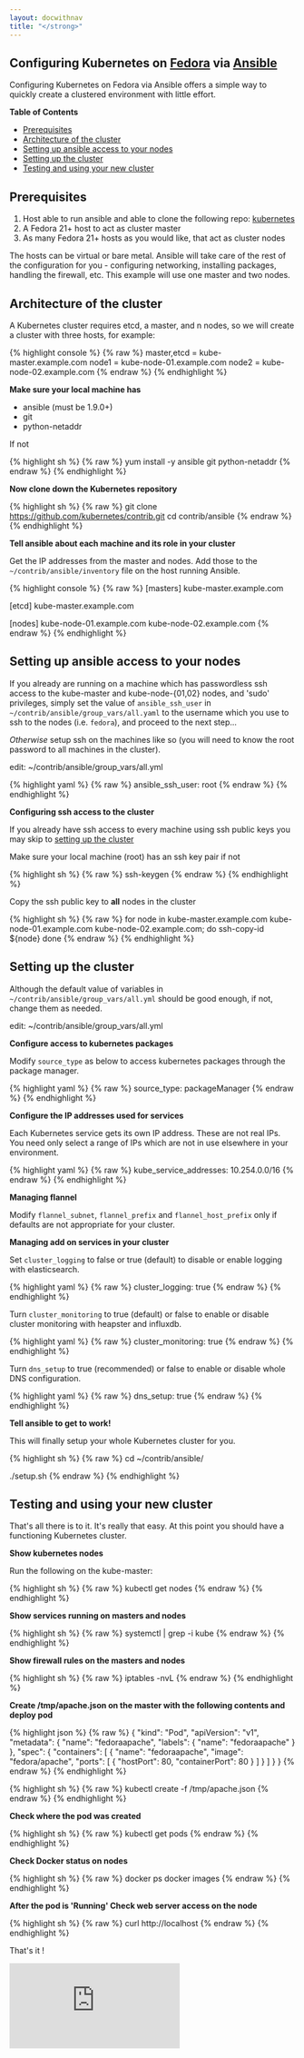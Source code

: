 ```yaml
---
layout: docwithnav
title: "</strong>"
---
```

<!-- BEGIN MUNGE: UNVERSIONED_WARNING -->


<!-- END MUNGE: UNVERSIONED_WARNING -->
Configuring Kubernetes on [Fedora](http://fedoraproject.org) via [Ansible](http://www.ansible.com/home)
-------------------------------------------------------------------------------------------------------

Configuring Kubernetes on Fedora via Ansible offers a simple way to quickly create a clustered environment with little effort.

**Table of Contents**

- [Prerequisites](#prerequisites)
- [Architecture of the cluster](#architecture-of-the-cluster)
- [Setting up ansible access to your nodes](#setting-up-ansible-access-to-your-nodes)
- [Setting up the cluster](#setting-up-the-cluster)
- [Testing and using your new cluster](#testing-and-using-your-new-cluster)

## Prerequisites

1. Host able to run ansible and able to clone the following repo: [kubernetes](https://github.com/kubernetes/kubernetes.git)
2. A Fedora 21+ host to act as cluster master
3. As many Fedora 21+ hosts as you would like, that act as cluster nodes

The hosts can be virtual or bare metal. Ansible will take care of the rest of the configuration for you - configuring networking, installing packages, handling the firewall, etc. This example will use one master and two nodes.

## Architecture of the cluster

A Kubernetes cluster requires etcd, a master, and n nodes, so we will create a cluster with three hosts, for example:

{% highlight console %}
{% raw %}
    master,etcd = kube-master.example.com
    node1 = kube-node-01.example.com
    node2 = kube-node-02.example.com
{% endraw %}
{% endhighlight %}

**Make sure your local machine has**

 - ansible (must be 1.9.0+)
 - git
 - python-netaddr

If not

{% highlight sh %}
{% raw %}
yum install -y ansible git python-netaddr
{% endraw %}
{% endhighlight %}

**Now clone down the Kubernetes repository**

{% highlight sh %}
{% raw %}
git clone https://github.com/kubernetes/contrib.git
cd contrib/ansible
{% endraw %}
{% endhighlight %}

**Tell ansible about each machine and its role in your cluster**

Get the IP addresses from the master and nodes.  Add those to the `~/contrib/ansible/inventory` file on the host running Ansible.

{% highlight console %}
{% raw %}
[masters]
kube-master.example.com

[etcd]
kube-master.example.com

[nodes]
kube-node-01.example.com
kube-node-02.example.com
{% endraw %}
{% endhighlight %}

## Setting up ansible access to your nodes

If you already are running on a machine which has passwordless ssh access to the kube-master and kube-node-{01,02} nodes, and 'sudo' privileges, simply set the value of `ansible_ssh_user` in `~/contrib/ansible/group_vars/all.yaml` to the username which you use to ssh to the nodes (i.e. `fedora`), and proceed to the next step...

*Otherwise* setup ssh on the machines like so (you will need to know the root password to all machines in the cluster).

edit: ~/contrib/ansible/group_vars/all.yml

{% highlight yaml %}
{% raw %}
ansible_ssh_user: root
{% endraw %}
{% endhighlight %}

**Configuring ssh access to the cluster**

If you already have ssh access to every machine using ssh public keys you may skip to [setting up the cluster](#setting-up-the-cluster)

Make sure your local machine (root) has an ssh key pair if not

{% highlight sh %}
{% raw %}
ssh-keygen
{% endraw %}
{% endhighlight %}

Copy the ssh public key to **all** nodes in the cluster

{% highlight sh %}
{% raw %}
for node in kube-master.example.com kube-node-01.example.com kube-node-02.example.com; do
  ssh-copy-id ${node}
done
{% endraw %}
{% endhighlight %}

## Setting up the cluster

Although the default value of variables in `~/contrib/ansible/group_vars/all.yml` should be good enough, if not, change them as needed.

edit: ~/contrib/ansible/group_vars/all.yml

**Configure access to kubernetes packages**

Modify `source_type` as below to access kubernetes packages through the package manager.

{% highlight yaml %}
{% raw %}
source_type: packageManager
{% endraw %}
{% endhighlight %}

**Configure the IP addresses used for services**

Each Kubernetes service gets its own IP address.  These are not real IPs.  You need only select a range of IPs which are not in use elsewhere in your environment.

{% highlight yaml %}
{% raw %}
kube_service_addresses: 10.254.0.0/16
{% endraw %}
{% endhighlight %}

**Managing flannel**

Modify `flannel_subnet`, `flannel_prefix` and `flannel_host_prefix` only if defaults are not appropriate for your cluster.


**Managing add on services in your cluster**

Set `cluster_logging` to false or true (default) to disable or enable logging with elasticsearch.

{% highlight yaml %}
{% raw %}
cluster_logging: true
{% endraw %}
{% endhighlight %}

Turn `cluster_monitoring` to true (default) or false to enable or disable cluster monitoring with heapster and influxdb.

{% highlight yaml %}
{% raw %}
cluster_monitoring: true
{% endraw %}
{% endhighlight %}

Turn `dns_setup` to true (recommended) or false to enable or disable whole DNS configuration.

{% highlight yaml %}
{% raw %}
dns_setup: true
{% endraw %}
{% endhighlight %}

**Tell ansible to get to work!**

This will finally setup your whole Kubernetes cluster for you.

{% highlight sh %}
{% raw %}
cd ~/contrib/ansible/

./setup.sh
{% endraw %}
{% endhighlight %}

## Testing and using your new cluster

That's all there is to it.  It's really that easy.  At this point you should have a functioning Kubernetes cluster.

**Show kubernetes nodes**

Run the following on the kube-master:

{% highlight sh %}
{% raw %}
kubectl get nodes
{% endraw %}
{% endhighlight %}

**Show services running on masters and nodes**

{% highlight sh %}
{% raw %}
systemctl | grep -i kube
{% endraw %}
{% endhighlight %}

**Show firewall rules on the masters and nodes**

{% highlight sh %}
{% raw %}
iptables -nvL
{% endraw %}
{% endhighlight %}

**Create /tmp/apache.json on the master with the following contents and deploy pod**

{% highlight json %}
{% raw %}
{
  "kind": "Pod",
  "apiVersion": "v1",
  "metadata": {
    "name": "fedoraapache",
    "labels": {
      "name": "fedoraapache"
    }
  },
  "spec": {
    "containers": [
      {
        "name": "fedoraapache",
        "image": "fedora/apache",
        "ports": [
          {
            "hostPort": 80,
            "containerPort": 80
          }
        ]
      }
    ]
  }
}
{% endraw %}
{% endhighlight %}

{% highlight sh %}
{% raw %}
kubectl create -f /tmp/apache.json
{% endraw %}
{% endhighlight %}

**Check where the pod was created**

{% highlight sh %}
{% raw %}
kubectl get pods
{% endraw %}
{% endhighlight %}

**Check Docker status on nodes**

{% highlight sh %}
{% raw %}
docker ps
docker images
{% endraw %}
{% endhighlight %}

**After the pod is 'Running' Check web server access on the node**

{% highlight sh %}
{% raw %}
curl http://localhost
{% endraw %}
{% endhighlight %}

That's it !


<!-- BEGIN MUNGE: GENERATED_ANALYTICS -->
[![Analytics](https://kubernetes-site.appspot.com/UA-36037335-10/GitHub/docs/getting-started-guides/fedora/fedora_ansible_config.md?pixel)]()
<!-- END MUNGE: GENERATED_ANALYTICS -->

